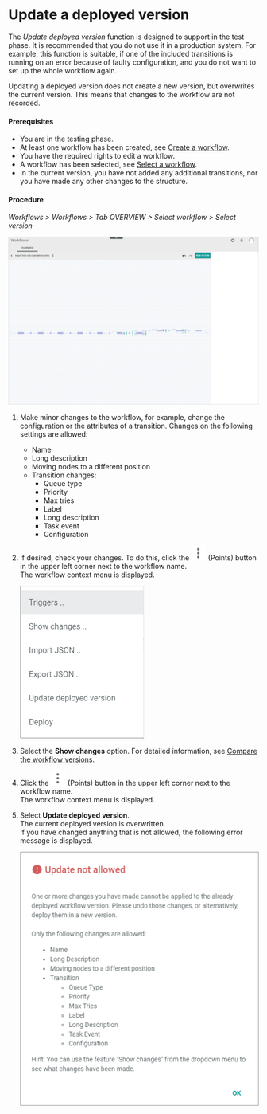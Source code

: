 # Update a deployed version

The *Update deployed version* function is designed to support in the test phase. It is recommended that you do not use it in a production system. For example, this function is suitable, if one of the included transitions is running on an error because of faulty configuration, and you do not want to set up the whole workflow again.   

Updating a deployed version does not create a new version, but overwrites the current version. This means that changes to the workflow are not recorded.

#### Prerequisites

- You are in the testing phase. 
- At least one workflow has been created, see [Create a workflow](#create-a-workflow).
- You have the required rights to edit a workflow.
- A workflow has been selected, see [Select a workflow](#create-a-workflow).
- In the current version, you have not added any additional transitions, nor you have made any other changes to the structure.



#### Procedure

*Workflows > Workflows > Tab OVERVIEW > Select workflow > Select version*

![Workflow editor](../../Assets/Screenshots/ActindoWorkFlow/Workflows/WorkflowEditor.png "[Workflow editor]")

1. Make minor changes to the workflow, for example, change the configuration or the attributes of a transition. Changes on the following settings are allowed:
    - Name
    - Long description
    - Moving nodes to a different position
    - Transition changes:
        - Queue type
        - Priority
        - Max tries <!--- hier kriege ich eine Fehlermeldung: Bug ticket https://internal-jira.actindo.com/browse/BUG-525 -->
        - Label
        - Long description
        - Task event
        - Configuration

2. If desired, check your changes. To do this, click the ![Points](../../Assets/Icons/Points02.png "[Points]") (Points) button in the upper left corner next to the workflow name.   
    The workflow context menu is displayed.

    ![Context menu](../../Assets/Screenshots/ActindoWorkFlow/Workflows/ContextMenu.png "[Context menu]")

3. Select the **Show changes** option. For detailed information, see [Compare the workflow versions](03_CompareWorkflows.md).

4. Click the ![Points](../../Assets/Icons/Points02.png "[Points]") (Points) button in the upper left corner next to the workflow name.   
    The workflow context menu is displayed.

5. Select **Update deployed version**.   
    The current deployed version is overwritten.    
    If you have changed anything that is not allowed, the following error message is displayed. 

    ![Update not allowed](../../Assets/Screenshots/ActindoWorkFlow/Workflows/UpdateNotAllowed.png "[Update not allowed]")

    



